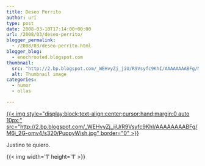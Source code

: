 ```yaml
---
title: Deseo Perrito
author: uri
type: post
date: 2008-03-10T17:14:00+00:00
url: /2008/03/deseo-perrito/
blogger_permalink:
  - /2008/03/deseo-perrito.html
blogger_blog:
  - enochrooted.blogspot.com
thumbnail:
  src: "http://2.bp.blogspot.com/_WEHvyZj_jiU/R9Vsyfc9KhI/AAAAAAAABFg/M6j_2G-omv4/s320/PuppyWish.jpg"
  alt: Thumbnail image
categories:
  - humor
  - ollas

---
```

[{{< img style="display:block;text-align:center;cursor:hand;margin:0 auto 10px;" src="http://2.bp.blogspot.com/_WEHvyZj_jiU/R9Vsyfc9KhI/AAAAAAAABFg/M6j_2G-omv4/s320/PuppyWish.jpg" border="0" >}}][1]

Justino te quiero. 

<div class="blogger-post-footer">
  {{< img width='1' height='1' >}}
</div>

 [1]: http://2.bp.blogspot.com/_WEHvyZj_jiU/R9Vsyfc9KhI/AAAAAAAABFg/M6j_2G-omv4/s1600-h/PuppyWish.jpg